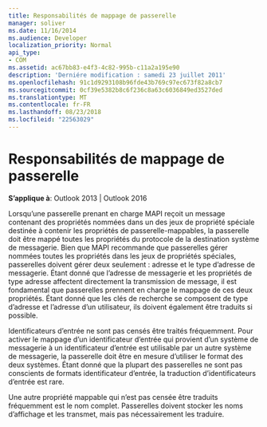 ```yaml
---
title: Responsabilités de mappage de passerelle
manager: soliver
ms.date: 11/16/2014
ms.audience: Developer
localization_priority: Normal
api_type:
- COM
ms.assetid: ac67bb83-e4f3-4c82-995b-c11a2a195e90
description: 'Derniére modification : samedi 23 juillet 2011'
ms.openlocfilehash: 91c1d9293108b96fde43b769c97ec673f82a8cb7
ms.sourcegitcommit: 0cf39e5382b8c6f236c8a63c6036849ed3527ded
ms.translationtype: MT
ms.contentlocale: fr-FR
ms.lasthandoff: 08/23/2018
ms.locfileid: "22563029"
---
```

# <a name="gateway-mapping-responsibilities"></a>Responsabilités de mappage de passerelle

**S’applique à**: Outlook 2013 | Outlook 2016 
  
Lorsqu’une passerelle prenant en charge MAPI reçoit un message contenant des propriétés nommées dans un des jeux de propriété spéciale destinée à contenir les propriétés de passerelle-mappables, la passerelle doit être mappé toutes les propriétés du protocole de la destination système de messagerie. Bien que MAPI recommande que passerelles gérer nommées toutes les propriétés dans les jeux de propriétés spéciales, passerelles doivent gérer deux seulement : adresse et le type d’adresse de messagerie. Étant donné que l’adresse de messagerie et les propriétés de type adresse affectent directement la transmission de message, il est fondamental que passerelles prennent en charge le mappage de ces deux propriétés. Étant donné que les clés de recherche se composent de type d’adresse et l’adresse d’un utilisateur, ils doivent également être traduits si possible.
  
Identificateurs d’entrée ne sont pas censés être traités fréquemment. Pour activer le mappage d’un identificateur d’entrée qui provient d’un système de messagerie à un identificateur d’entrée est utilisable par un autre système de messagerie, la passerelle doit être en mesure d’utiliser le format des deux systèmes. Étant donné que la plupart des passerelles ne sont pas conscients de formats identificateur d’entrée, la traduction d’identificateurs d’entrée est rare.
  
Une autre propriété mappable qui n’est pas censée être traduits fréquemment est le nom complet. Passerelles doivent stocker les noms d’affichage et les transmet, mais pas nécessairement les traduire. 
  

